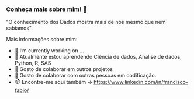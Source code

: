 ### Conheça mais sobre mim! 👋

"O conhecimento dos Dados mostra mais de nós mesmo que nem sabiamos".


Mais informações sobre mim:

- 🔭 I’m currently working on ...
- 🌱 Atualmente estou aprendendo Ciência de dados, Analise de dados, Python, R, SAS
- 👯 Gosto de colaborar em outros projetos
- 🤔 Gosto de colaborar com outras pessoas em codificação.
- 📫 Encontre-me aqui também -> https://www.linkedin.com/in/francisco-fabio/

